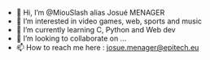 - 👋 Hi, I’m @MiouSlash alias Josué MENAGER
- 👀 I’m interested in video games, web, sports and music
- 🌱 I’m currently learning C, Python and Web dev
- 💞️ I’m looking to collaborate on ...
- 📫 How to reach me here : josue.menager@epitech.eu

<!---
MiouSlash/MiouSlash is a ✨ special ✨ repository because its `README.md` (this file) appears on your GitHub profile.
You can click the Preview link to take a look at your changes.
--->
